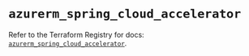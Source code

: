 # `azurerm_spring_cloud_accelerator`

Refer to the Terraform Registry for docs: [`azurerm_spring_cloud_accelerator`](https://registry.terraform.io/providers/hashicorp/azurerm/4.23.0/docs/resources/spring_cloud_accelerator).
